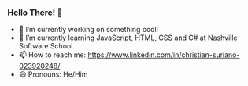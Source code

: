 ### Hello There! 👋

- 🔭 I’m currently working on something cool! 
- 🌱 I’m currently learning JavaScript, HTML, CSS and C# at Nashville Software School.
- 📫 How to reach me: https://www.linkedin.com/in/christian-suriano-023920248/
- 😄 Pronouns: He/Him

